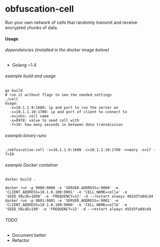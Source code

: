 # obfuscation-cell
Run your own network of cells that randomly transmit and receive encrypted chunks of data.

#### Usage

###### dependancies (installed in the docker image below)
* Golang ~1.4

###### example build and usage
```
go build
# run it without flags to see the needed settings
./cell
Usage:
  -s=10.1.1.9:1600: ip and port to run the server on
  -c=10.1.1.10:1700: ip and port of client to connect to
  -n=john: cell name
  -x=8978: value to seed cell with
  -f=10: how many seconds in between data transmission
```

###### example binary runs
```
./obfuscation-cell -s=10.1.1.9:1600 -c=10.1.1.10:1700 -n=mary -x=17 -f=10
```

###### example Docker container
```
docker build .

docker run -p 9000:9000 -e 'SERVER_ADDRESS=:9000' -e 'CLIENT_ADDRESS=10.1.0.100:9001' -e 'CELL_NAME=cella' -e 'SEED_VALUE=1898' -e 'FREQUENCY=12' -d --restart always 492d3fa0dcd4
docker run -p 9001:9001 -e 'SERVER_ADDRESS=:9001' -e 'CLIENT_ADDRESS=10.1.0.100:9000' -e 'CELL_NAME=cellb' -e 'SEED_VALUE=198' -e 'FREQUENCY=12' -d --restart always 492d3fa0dcd4
```

###### TODO
* Document better
* Refactor